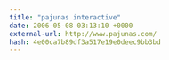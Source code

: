 ```yaml
---
title: "pajunas interactive"
date: 2006-05-08 03:13:10 +0000
external-url: http://www.pajunas.com/
hash: 4e00ca7b89df3a517e19e0deec9bb3bd
---
```



